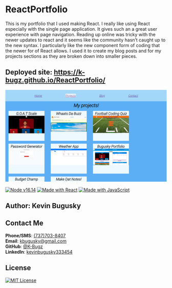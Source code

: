 # ReactPortfolio
This is my portfolio that I used making React. I really like using React especially with the single page application. It gives such an a great user experience with page navigation. Reading up online was tricky with the newer updates to react and it seems like the community hasn’t caught up to the new syntax. I particularly like the new component form of coding that the newer for of React allows. I used it to create my blog posts and for my projects sections as they are broken down into smaller pieces. 

## Deployed site: https://k-bugz.github.io/ReactPortfolio/
![picture of deployed site](./react-portfolio/public/images/ReactPortfolio.png)

[![Node v16.14 ](https://img.shields.io/badge/Node%20v16.14-339933?labelColor=ffffff&style=plastic&logo=node.js&logoColor=339933 'Node.JS')](https://nodejs.org/)
[![Made with React](https://img.shields.io/badge/React-17-blue?logo=react&logoColor=white)](https://reactjs.org "Go to React homepage")
[![Made with JavaScript](https://img.shields.io/badge/Made_with-JavaScript-blue?logo=javascript&logoColor=white)](https://www.javascript.com/ "Go to JavaScript homepage")

## Author: Kevin Bugusky

## Contact Me
**Phone/SMS**: [(737)703-8407](tel:+17377038407/) <br>
**Email**: [kbugusky@gmail.com](mailto:kbugusky@gmail.com) <br>
**GitHub**: [@K-Bugz](https://www.github.com/K-Bugz) <br>
**LinkedIn**: [kevinbugusky333454](www.linkedin.com/in/kevinbugusky333454)

## License
[![MIT License](https://img.shields.io/badge/license-MIT-green?style=plastic)](./LICENSE)
